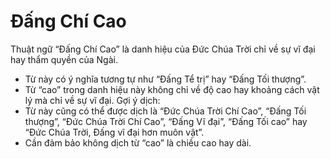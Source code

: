 # Đấng Chí Cao

Thuật ngữ “Đấng Chí Cao” là danh hiệu của Đức Chúa Trời chỉ về sự vĩ đại hay thẩm quyền của Ngài.
- Từ này có ý nghĩa tương tự như “Đấng Tể trị” hay “Đấng Tối thượng”. 
- Từ “cao” trong danh hiệu này không chỉ về độ cao hay khoảng cách vật lý mà chỉ về sự vĩ đại.
Gợi ý dịch:
- Từ này cũng có thể được dịch là “Đức Chúa Trời Chí Cao”, “Đấng Tối thượng”, “Đức Chúa Trời Chí Cao”, “Đấng Vĩ đại”, “Đấng Tối cao” hay “Đức Chúa Trời, Đấng vĩ đại hơn muôn vật”. 
- Cần đảm bảo không dịch từ “cao” là chiều cao hay dài.

